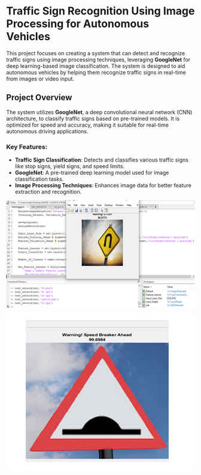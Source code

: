 # Traffic Sign Recognition Using Image Processing for Autonomous Vehicles

This project focuses on creating a system that can detect and recognize traffic signs using image processing techniques, leveraging **GoogleNet** for deep learning-based image classification. The system is designed to aid autonomous vehicles by helping them recognize traffic signs in real-time from images or video input.

## Project Overview

The system utilizes **GoogleNet**, a deep convolutional neural network (CNN) architecture, to classify traffic signs based on pre-trained models. It is optimized for speed and accuracy, making it suitable for real-time autonomous driving applications.

### Key Features:
- **Traffic Sign Classification**: Detects and classifies various traffic signs like stop signs, yield signs, and speed limits.
- **GoogleNet**: A pre-trained deep learning model used for image classification tasks.
- **Image Processing Techniques**: Enhances image data for better feature extraction and recognition.

![Traffic Sign Recognition Result](https://github.com/Subash770/Traffic-Sign-Recognition-Using-Image-Processing-for-Autonomous-Vehicles/blob/main/Result1.png)
<p align="center">
  <img src="https://github.com/Subash770/Traffic-Sign-Recognition-Using-Image-Processing-for-Autonomous-Vehicles/blob/main/Result2.png" alt="Traffic Sign Recognition Result 1" width="600"/>
</p>

